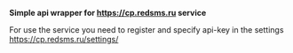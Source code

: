 **Simple api wrapper for https://cp.redsms.ru service**

For use the service you need to register and specify api-key in the settings
https://cp.redsms.ru/settings/

